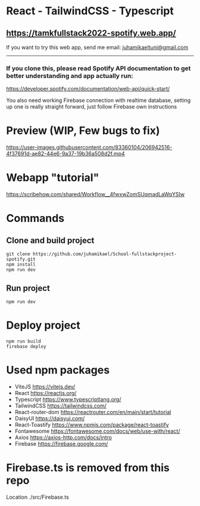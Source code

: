 # React - TailwindCSS - Typescript
## https://tamkfullstack2022-spotify.web.app/
If you want to try this web app, send me email: juhamikaeltuni@gmail.com

---

### If you clone this, please read Spotify API documentation to get better understanding and app actually run:
https://developer.spotify.com/documentation/web-api/quick-start/

You also need working Firebase connection with realtime database, setting up one is really straight forward, just follow Firebase own instructions

# Preview (WIP, Few bugs to fix)

https://user-images.githubusercontent.com/83360104/206942516-4f37691d-ae82-44e6-9a37-19b36a508d2f.mp4



# Webapp "tutorial"
https://scribehow.com/shared/Workflow__4fwxwZomSUqmadLaWqYSIw

# Commands

## Clone and build project
```
git clone https://github.com/juhamikael/School-fullstackproject-spotify.git
npm install  
npm run dev
```

## Run project
```
npm run dev
```

# Deploy project
```
npm run build
firebase deploy
```

# Used npm packages


- ViteJS	https://vitejs.dev/
- React	https://reactjs.org/
- Typescript	https://www.typescriptlang.org/
- TailwindCSS	https://tailwindcss.com/
- React-router-dom	https://reactrouter.com/en/main/start/tutorial
- DaisyUI	https://daisyui.com/
- React-Toastify	https://www.npmjs.com/package/react-toastify
- Fontawesome	https://fontawesome.com/docs/web/use-with/react/
- Axios	https://axios-http.com/docs/intro
- Firebase	https://firebase.google.com/

# Firebase.ts is removed from this repo
Location ./src/Firebase.ts


